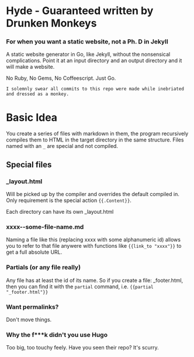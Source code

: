 # Hyde - Guaranteed written by Drunken Monkeys

### For when you want a static website, not a Ph. D in Jekyll

A static website generator in Go, like Jekyll, without the nonsensical complications. Point it at an input directory and an output directory and it will make a website. 

No Ruby, No Gems, No Coffeescript. Just Go.

`I solemnly swear all commits to this repo were made while inebriated and dressed as a monkey.`

# Basic Idea

You create a series of files with markdown in them, the program recursively compiles them to HTML in the target directory in the same structure. Files named with an `_` are special and not compiled.

## Special files

### _layout.html

Will be picked up by the compiler and overrides the default compiled in. Only requirement is the special action `{{.Content}}`.

Each directory can have its own _layout.html

### xxxx--some-file-name.md

Naming a file like this (replacing xxxx with some alphanumeric id) allows you to refer to that file anywere with functions like `{{link_to "xxxx"}}` to get a full absolute URL.

### Partials (or any file really)

Any file has at least the id of its name. So if you create a file: _footer.html, then you can find it with the `partial` command, i.e. `{{partial "_footer.html"}}`

### Want permalinks?

Don't move things.

### Why the f***k didn't you use Hugo

Too big, too touchy feely. Have you seen their repo? It's scurry.
